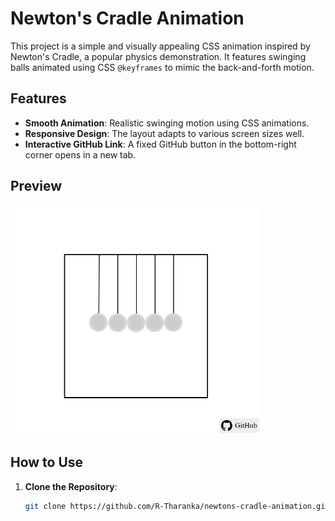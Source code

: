 # Newton's Cradle Animation

This project is a simple and visually appealing CSS animation inspired by Newton's Cradle, a popular physics demonstration. It features swinging balls animated using CSS `@keyframes` to mimic the back-and-forth motion.

## Features

- **Smooth Animation**: Realistic swinging motion using CSS animations.
- **Responsive Design**: The layout adapts to various screen sizes well.
- **Interactive GitHub Link**: A fixed GitHub button in the bottom-right corner opens in a new tab.

## Preview

<!--![Newton's Cradle Animation Preview](preview.png)-->
<img src="preview.png" alt="Newton's Cradle Animation" width="400">

## How to Use

1. **Clone the Repository**:
   ```bash
   git clone https://github.com/R-Tharanka/newtons-cradle-animation.git
